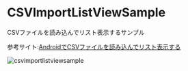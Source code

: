 # CSVImportListViewSample

CSVファイルを読み込んでリスト表示するサンプル

参考サイト:[AndroidでCSVファイルを読み込んでリスト表示する](https://qiita.com/MII-CHANG/items/94fad3a778377a18ccf5)

![csvimportlistviewsample](https://user-images.githubusercontent.com/4468208/35598905-71a2f1dc-0669-11e8-801b-a2db5068480b.png)